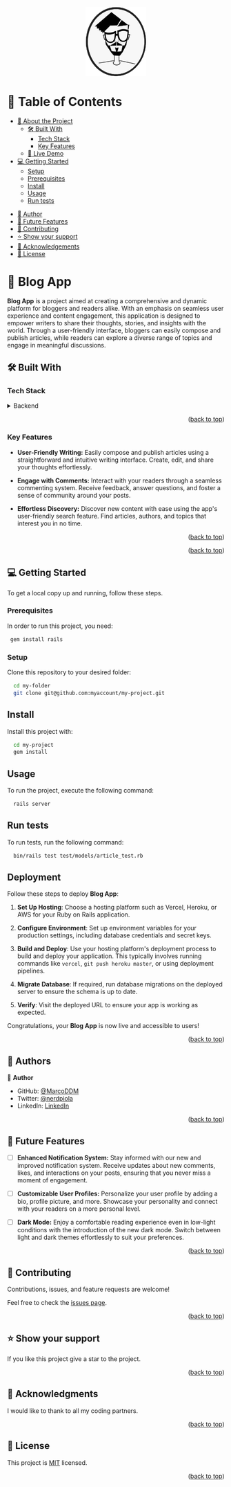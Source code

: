 <a name="readme-top"></a>

<div align="center">

  <img src="soyMarco.png" alt="logo" width="140"  height="auto" />
  <br/>

</div>

<!-- TABLE OF CONTENTS -->

# 📗 Table of Contents

- [📖 About the Project](#about-project)
  - [🛠 Built With](#built-with)
    - [Tech Stack](#tech-stack)
    - [Key Features](#key-features)
  - [🚀 Live Demo](#live-demo)
- [💻 Getting Started](#getting-started)
  - [Setup](#setup)
  - [Prerequisites](#prerequisites)
  - [Install](#install)
  - [Usage](#usage)
  - [Run tests](#run-tests)
<!--  - [Deployment](#triangular_flag_on_post-deployment) -->
- [👥 Author](#authors)
- [🔭 Future Features](#future-features)
- [🤝 Contributing](#contributing)
- [⭐️ Show your support](#support)
- [🙏 Acknowledgements](#acknowledgements)
- [📝 License](#license)

<!-- PROJECT DESCRIPTION -->

# 📖 Blog App <a name="about-project"></a>

**Blog App** is a project aimed at creating a comprehensive and dynamic platform for bloggers and readers alike. With an emphasis on seamless user experience and content engagement, this application is designed to empower writers to share their thoughts, stories, and insights with the world. Through a user-friendly interface, bloggers can easily compose and publish articles, while readers can explore a diverse range of topics and engage in meaningful discussions.


## 🛠 Built With <a name="built-with"></a>

### Tech Stack <a name="tech-stack"></a>

<details>
  <summary>Backend</summary>
  <ul>
    <li><a href="https://rubyonrails.org/">Ruby on Rails</a></li>
    <li><a href="https://www.postgresql.org/">PostgreSQL</a></li>
  </ul>
</details>

<p align="right">(<a href="#readme-top">back to top</a>)</p>

<!-- Features -->

### Key Features <a name="key-features"></a>

- **User-Friendly Writing:** Easily compose and publish articles using a straightforward and intuitive writing interface. Create, edit, and share your thoughts effortlessly.

- **Engage with Comments:** Interact with your readers through a seamless commenting system. Receive feedback, answer questions, and foster a sense of community around your posts.

- **Effortless Discovery:** Discover new content with ease using the app's user-friendly search feature. Find articles, authors, and topics that interest you in no time.

<p align="right">(<a href="#readme-top">back to top</a>)</p>

<!-- LIVE DEMO

## 🚀 Live Demo <a name="live-demo"></a>

- Non deployed yet -->

<p align="right">(<a href="#readme-top">back to top</a>)</p>

<!-- GETTING STARTED -->

## 💻 Getting Started <a name="getting-started"></a>

To get a local copy up and running, follow these steps.

### Prerequisites <a name="prerequisites"></a>

In order to run this project, you need:


```sh
 gem install rails
```

### **Setup** <a name="setup"></a>

Clone this repository to your desired folder:

```sh
  cd my-folder
  git clone git@github.com:myaccount/my-project.git
```

## **Install** <a name="install"></a>

Install this project with:

```sh
  cd my-project
  gem install
```

## **Usage** <a name="usage"></a>

To run the project, execute the following command:

```sh
  rails server
```

## **Run tests** <a name="tests"></a>

To run tests, run the following command:

```sh
  bin/rails test test/models/article_test.rb
```

## **Deployment** <a name="triangular_flag_on_post-deployment"></a>

Follow these steps to deploy **Blog App**:

1. **Set Up Hosting**: Choose a hosting platform such as Vercel, Heroku, or AWS for your Ruby on Rails application.

2. **Configure Environment**: Set up environment variables for your production settings, including database credentials and secret keys.

3. **Build and Deploy**: Use your hosting platform's deployment process to build and deploy your application. This typically involves running commands like `vercel`, `git push heroku master`, or using deployment pipelines.

4. **Migrate Database**: If required, run database migrations on the deployed server to ensure the schema is up to date.

5. **Verify**: Visit the deployed URL to ensure your app is working as expected.

Congratulations, your **Blog App** is now live and accessible to users!

<p align="right">(<a href="#readme-top">back to top</a>)</p>

<!-- AUTHORS -->

## 👥 Authors <a name="authors"></a>

👤 **Author**

- GitHub: [@MarcoDDM](https://github.com/MarcoDDM)
- Twitter: [@nerdpiola](https://twitter.com/nerdpiola)
- LinkedIn: [LinkedIn](https://linkedin.com/in/marcoalmadaar)

<p align="right">(<a href="#readme-top">back to top</a>)</p>

<!-- FUTURE FEATURES -->
## 🔭 Future Features <a name="future-features"></a>

- [ ] **Enhanced Notification System:** Stay informed with our new and improved notification system. Receive updates about new comments, likes, and interactions on your posts, ensuring that you never miss a moment of engagement.

- [ ] **Customizable User Profiles:** Personalize your user profile by adding a bio, profile picture, and more. Showcase your personality and connect with your readers on a more personal level.

- [ ] **Dark Mode:** Enjoy a comfortable reading experience even in low-light conditions with the introduction of the new dark mode. Switch between light and dark themes effortlessly to suit your preferences.

<p align="right">(<a href="#readme-top">back to top</a>)</p>

<!-- CONTRIBUTING -->

## 🤝 Contributing <a name="contributing"></a>

Contributions, issues, and feature requests are welcome!

Feel free to check the [issues page](../../issues/).

<p align="right">(<a href="#readme-top">back to top</a>)</p>

<!-- SUPPORT -->

## ⭐️ Show your support <a name="support"></a>

If you like this project give a star to the project.

<p align="right">(<a href="#readme-top">back to top</a>)</p>

<!-- ACKNOWLEDGEMENTS -->

## 🙏 Acknowledgments <a name="acknowledgements"></a>

I would like to thank to all my coding partners.

<p align="right">(<a href="#readme-top">back to top</a>)</p>

<!-- LICENSE -->

## 📝 License <a name="license"></a>

This project is [MIT](./LICENSE) licensed.

<p align="right">(<a href="#readme-top">back to top</a>)</p>

